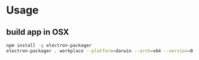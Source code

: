 # Usage
## build app in OSX

```bash
npm install -g electron-packager
electron-packager . workplace --platform=darwin --arch=x64 --version=0.33.3 --overwrite --icon=images/icon.png
```
